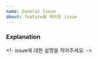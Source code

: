 ```yaml
---
name: General Issue
about: feature를 제외한 issue
---
```


### Explanation

<!- issue에 대한 설명을 적어주세요. ->
